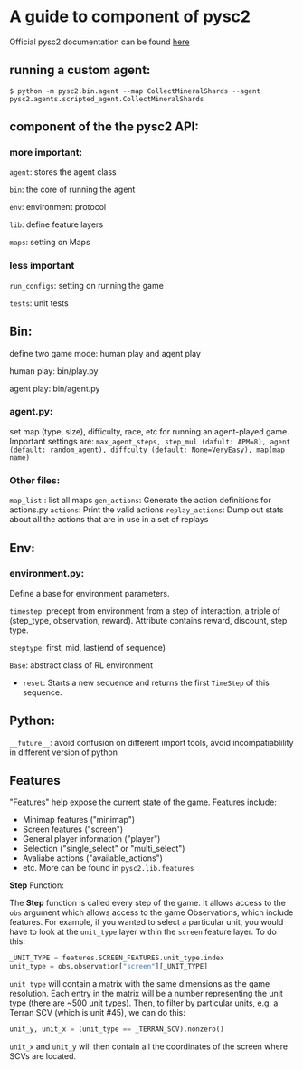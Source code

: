 # A guide to component of pysc2 

Official pysc2 documentation can be found
[here](https://github.com/deepmind/pysc2/blob/master/docs/environment.md)

## running a custom agent:
`$ python -m pysc2.bin.agent --map CollectMineralShards --agent pysc2.agents.scripted_agent.CollectMineralShards`

## component of the the pysc2 API:
### more important:
`agent`: stores the agent class

`bin`: the core of running the agent

`env`: environment protocol

`lib`: define feature layers

`maps`: setting on Maps

### less important
`run_configs`: setting on running the game

`tests`: unit tests

## Bin:
define two game mode: human play and agent play

human play: bin/play.py

agent play: bin/agent.py

### agent.py:
set map (type, size), difficulty, race, etc for running an agent-played game. Important settings are: `max_agent_steps, step_mul (dafult: APM=8), agent (default: random_agent), diffculty (default: None=VeryEasy), map(map name)`

### Other files:
`map_list` : list all maps
`gen_actions`: Generate the action definitions for actions.py
`actions`: Print the valid actions
`replay_actions`: Dump out stats about all the actions that are in use in a set of replays

## Env:

### environment.py:
Define a base for environment parameters.

`timestep`: precept from environment from a step of interaction, a triple of (step_type, observation, reward).
    Attribute contains reward, discount, step type.

`steptype`: first, mid, last(end of sequence)

`Base`: abstract class of RL environment
 - `reset`: Starts a new sequence and returns the first `TimeStep` of this sequence.


## Python:
`__future__`: avoid confusion on different import tools, avoid incompatiablility in different version of python

## Features
"Features" help expose the current state of the game.  Features include:
- Minimap features ("minimap")
- Screen features ("screen")
- General player information ("player")
- Selection ("single_select" or "multi_select")
- Avaliabe actions ("available_actions")
- etc.  More can be found in `pysc2.lib.features`

**Step** Function:

The **Step** function is called every step of the game.  It allows access to the `obs` argument which
allows access to the game Observations, which include features.  For example, if you wanted to select a particular unit,
you would have to look at the `unit_type` layer within the `screen` feature layer.  To do this:

```python
_UNIT_TYPE = features.SCREEN_FEATURES.unit_type.index
unit_type = obs.observation["screen"][_UNIT_TYPE]
``` 

`unit_type` will contain a matrix with the same dimensions as the game resolution.  Each entry in the matrix will be a 
number representing the unit type (there are ~500 unit types). Then, to filter by particular units, e.g. a Terran SCV 
(which is unit #45), we can do this:

```python
unit_y, unit_x = (unit_type == _TERRAN_SCV).nonzero()
```

`unit_x` and `unit_y` will then contain all the coordinates of the screen where SCVs are located.

